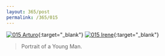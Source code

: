```yaml
---
layout: 365/post
permalink: /365/015
---
```


[![015 Arturo](https://c1.staticflickr.com/1/558/18857430433_251741c6bb_c.jpg)](https://www.flickr.com/photos/131440297@N08/18857430433/){:target="_blank"}
[![015 Irene](https://c1.staticflickr.com/1/547/18853693794_f414266333_c.jpg)](https://www.flickr.com/photos/25124902@N04/18853693794/){:target="_blank"}


>

> Portrait of a Young Man.
